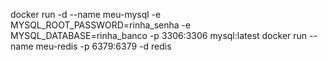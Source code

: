 docker run -d --name meu-mysql -e MYSQL_ROOT_PASSWORD=rinha_senha -e MYSQL_DATABASE=rinha_banco -p 3306:3306 mysql:latest
docker run --name meu-redis -p 6379:6379 -d redis
